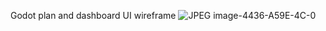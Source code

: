 Godot plan and dashboard UI wireframe
![JPEG image-4436-A59E-4C-0](https://github.com/user-attachments/assets/d8f7fe9b-3076-44e2-b1e8-9b458b41de3c)

